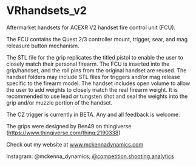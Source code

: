 # VRhandsets_v2
Aftermarket handsets for ACEXR V2 handset fire control unit (FCU).

The FCU contains the Quest 2/3 controller mount, trigger, sear, and mag releasure button mechanism.

The STL file for the grip replicates the titled pistol to enable the user to closely match their personal firearm. The FCU is inserted into the grip/handset, and the roll pins from the original handset are reused. The handset folders may include STL files for triggers and/or mag release specific to the firearm model. The handset includes open volume to allow the user to add weights to closely match the real firearm weight. It is recommended to use lead or tungsten shot and seal the weights into the grip and/or muzzle portion of the handset.

The CZ trigger is currently in BETA. Any and all feedback is welcome.

The grips were designed by Ben49 on thingiverse (https://www.thingiverse.com/thing:2190338)

Check out my website at www.mckennadynamics.com

Instagram: @mckenna_dynamics; [@competition.shooting.analytics](https://www.instagram.com/competition_shooting_analytics/?hl=en)
